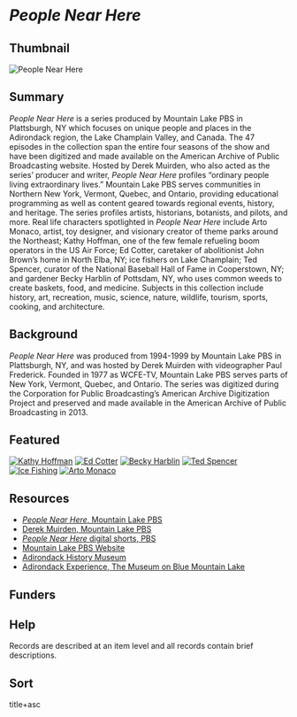 # <em>People Near Here</em>

## Thumbnail

![<em>People Near Here</em>](https://s3.amazonaws.com/americanarchive.org/special-collections/arto_DM.jpg "People Near Here")

## Summary

<em>People Near Here</em> is a series produced by Mountain Lake PBS in Plattsburgh, NY which focuses on unique people and places in the Adirondack region, the Lake Champlain Valley, and Canada. The 47 episodes in the collection span the entire four seasons of the show and have been digitized and made available on the American Archive of Public Broadcasting website. Hosted by Derek Muirden, who also acted as the series’ producer and writer, <em>People Near Here</em> profiles “ordinary people living extraordinary lives.” Mountain Lake PBS serves communities in Northern New York, Vermont, Quebec, and Ontario, providing educational programming as well as content geared towards regional events, history, and heritage. The series profiles artists, historians, botanists, and pilots, and more. Real life characters spotlighted in <em>People Near Here</em> include Arto Monaco, artist, toy designer, and visionary creator of theme parks around the Northeast; Kathy Hoffman, one of the few female refueling boom operators in the US Air Force; Ed Cotter, caretaker of abolitionist John Brown’s home in North Elba, NY; ice fishers on Lake Champlain; Ted Spencer, curator of the National Baseball Hall of Fame in Cooperstown, NY; and gardener Becky Harblin of Pottsdam, NY, who uses common weeds to create baskets, food, and medicine. Subjects in this collection include history, art, recreation, music, science, nature, wildlife, tourism, sports, cooking, and architecture.

## Background

<em>People Near Here</em> was produced from 1994-1999 by Mountain Lake PBS in Plattsburgh, NY, and was hosted by Derek Muirden with videographer Paul Frederick. Founded in 1977 as WCFE-TV, Mountain Lake PBS serves parts of New York, Vermont, Quebec, and Ontario. The series was digitized during the Corporation for Public Broadcasting’s American Archive Digitization Project and preserved and made available in the American Archive of Public Broadcasting in 2013.

## Featured

[![Kathy Hoffman](https://s3.amazonaws.com/americanarchive.org/special-collections/cpb-aacip_113-71ngfc2b_1.jpg)](/catalog/cpb-aacip_113-71ngfc2b)
[![Ed Cotter](https://s3.amazonaws.com/americanarchive.org/special-collections/cpb-aacip_113-8605qt60_1.jpg)](/catalog/cpb-aacip_113-8605qt60)
[![Becky Harblin](https://s3.amazonaws.com/americanarchive.org/special-collections/cpb-aacip_113-22v41vht_1.jpg)](/catalog/cpb-aacip_113-22v41vht)
[![Ted Spencer](https://s3.amazonaws.com/americanarchive.org/special-collections/cpb-aacip_113-79h44w80_1.jpg)](/catalog/cpb-aacip_113-79h44w80)
[![Ice Fishing](https://s3.amazonaws.com/americanarchive.org/special-collections/cpb-aacip_113-52j6qdvq_1.jpg)](/catalog/cpb-aacip_113-52j6qdvq)
[![Arto Monaco](https://s3.amazonaws.com/americanarchive.org/special-collections/cpb-aacip_113-20fttksf.jpg)](/catalog/cpb-aacip-113-20fttksf)

## Resources

- [<em>People Near Here</em>, Mountain Lake PBS](https://mountainlake.org/category/watch/people-near-here/)
- [Derek Muirden, Mountain Lake PBS](https://mountainlake.org/tag/derek-muirden/)
- [<em>People Near Here</em> digital shorts, PBS](https://www.pbs.org/show/people-near-here/)
- [Mountain Lake PBS Website](https://mountainlake.org/)
- [Adirondack History Museum](http://www.adkhistorycenter.org/)
- [Adirondack Experience, The Museum on Blue Mountain Lake](https://www.theadkx.org/)

## Funders

## Help

Records are described at an item level and all records contain brief descriptions.

## Sort

title+asc


